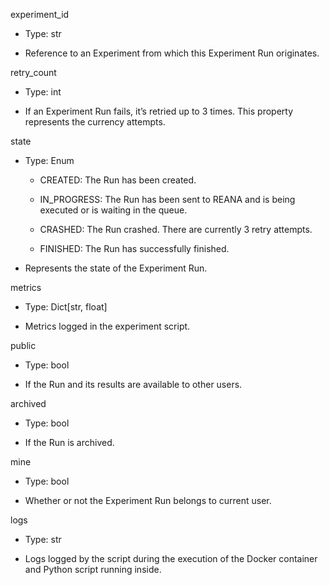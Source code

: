 experiment\_id

- Type: str

- Reference to an Experiment from which this Experiment Run originates. 

retry\_count

- Type: int

- If an Experiment Run fails, it’s retried up to 3 times. This property represents the currency attempts.

state

- Type: Enum

  - CREATED: The Run has been created.

  - IN\_PROGRESS: The Run has been sent to REANA and is being executed or is waiting in the queue.

  - CRASHED: The Run crashed. There are currently 3 retry attempts.

  - FINISHED: The Run has successfully finished.

- Represents the state of the Experiment Run.

metrics

- Type: Dict\[str, float]

- Metrics logged in the experiment script.

public

- Type: bool

- If the Run and its results are available to other users.

archived

- Type: bool

- If the Run is archived.

mine

- Type: bool

- Whether or not the Experiment Run belongs to current user.

logs

- Type: str

- Logs logged by the script during the execution of the Docker container and Python script running inside.

